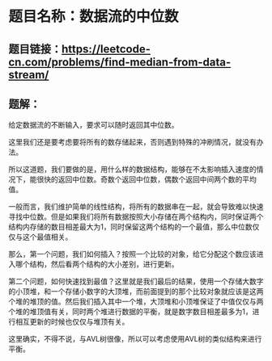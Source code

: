 # 题目名称：数据流的中位数

## 题目链接：https://leetcode-cn.com/problems/find-median-from-data-stream/

## 题解：

给定数据流的不断输入，要求可以随时返回其中位数。

这里我们还是要考虑要将所有的数存储起来，否则遇到特殊的冲刷情况，就没有办法。

所以这道题，我们要做的是，用什么样的数据结构，能够在不太影响插入速度的情况下，能很快的返回中位数。奇数个返回中位数，偶数个返回中间两个数的平均值。

一般而言，我们维护简单的线性结构，将所有的数据串在一起，就会导致难以快速寻找中位数。但是如果我们将所有数据按照大小存储在两个结构内，同时保证两个结构内存储的数目相差最大为1，同时保留这两个结构的一个最值，那么中位数仅仅与这个最值相关。

那么，第一个问题，我们如何插入？按照一个比较的对象，给它分配这个数应该进入哪个结构，然后看两个结构的大小差别，进行更新。

第二个问题，如何快速找到最值？这里就是我们最后的结果，使用一个存储大数字的小顶堆，和一个存储小数字的大顶堆，而前面提到的那个比较对象就应该是这两个堆的堆顶的值。然后我们插入其中一个堆，大顶堆和小顶堆保证了中值仅仅与两个堆的堆顶值有关，同时两个堆进行数据的平衡，就是数字数目相差最多为1，进行相互更新的时候也仅仅与堆顶有关。

这里确实，不得不说，与AVL树很像，所以可以考虑使用AVL树的类似结构来进行平衡。
